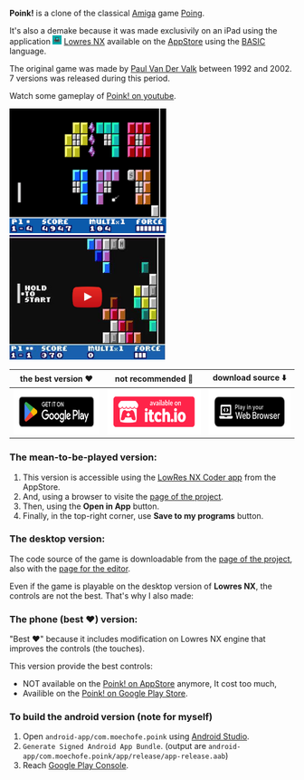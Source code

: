**Poink!** is a clone of the classical [Amiga](https://en.wikipedia.org/wiki/Amiga) game [Poing](https://www.lemonamiga.com/games/details.php?id=3839).

It's also a demake because it was made exclusivily on an iPad using the application <img src="https://github.com/moechofe/lowresnx-poink/blob/master/.github/lowresnx-logo.png" height=16>  [Lowres NX](https://lowresnx.inutilis.com/) available on the [AppStore](https://apps.apple.com/us/app/lowres-nx-coder/id1318884577) using the [BASIC](https://en.wikipedia.org/wiki/BASIC) language.

The original game was made by [Paul Van Der Valk](https://www.lemonamiga.com/games/list.php?list_people=Paul%20van%20der%20Valk) between 1992 and 2002. 7 versions was released during this period.

Watch some gameplay of [Poink! on youtube](https://www.youtube.com/watch?v=vfQR5yUmGb).

<img src="https://github.com/moechofe/lowresnx-poink/blob/a2a9967dd78d1994b2b9b00825bae2b35a448cfe/itch.io/cover.png" width=auto height=220 /> <a href="https://www.youtube.com/watch?v=vfQR5yUmGbQ"><img src="https://github.com/moechofe/lowresnx-poink/blob/61eb06177de80a44e0ac40f7e6adfcf823522d80/.github/youtube-cover.jpg" width=auto height=220 /></a>

| the best version ❤️ | not recommended 🤢 | download source ⬇️ |
|---|---|---|
| [<img src="https://github.com/moechofe/lowresnx-poink/blob/0157eff8c2090682ce90fba9439ebf251dc68b25/.github/googleplaystore-button.png" alt="Poink! on Google Play Store" height=80>](https://play.google.com/store/apps/details?id=com.moechofe.poink) | [<img src="https://github.com/moechofe/lowresnx-poink/blob/0157eff8c2090682ce90fba9439ebf251dc68b25/.github/itchio-button.png" height=80>](https://moechofe.itch.io/poink) | [<img src="https://github.com/moechofe/lowresnx-poink/blob/master/.github/browser-button.png" alt="Poink! on LowresNX" height=80>](https://lowresnx.inutilis.com/topic.php?id=31) |

### The mean-to-be-played version:

1. This version is accessible using the [LowRes NX Coder app](https://apps.apple.com/us/app/lowres-nx-coder/id1318884577) from the AppStore.
2. And, using a browser to visite the [page of the project](https://lowresnx.inutilis.com/topic.php?id=31).
3. Then, using the **Open in App** button.
4. Finally, in the top-right corner, use **Save to my programs** button.

### The desktop version:

The code source of the game is downloadable from the [page of the project](https://lowresnx.inutilis.com/topic.php?id=31), also with the [page for the editor](https://lowresnx.inutilis.com/topic.php?id=136).

Even if the game is playable on the desktop version of **Lowres NX**, the controls are not the best. That's why I also made:

### The phone (best ❤️) version:

"Best ❤️" because it includes modification on Lowres NX engine that improves the controls (the touches).

This version provide the best controls: 
- NOT available on the [Poink! on AppStore](https://apps.apple.com/app/id1580770937) anymore, It cost too much,
- Availible on the [Poink! on Google Play Store](https://play.google.com/store/apps/details?id=com.moechofe.poink).

### To build the android version (note for myself)

1. Open `android-app/com.moechofe.poink` using [Android Studio](https://developer.android.com/studio).
2. `Generate Signed Android App Bundle`. (output are `android-app/com.moechofe.poink/app/release/app-release.aab`)
3. Reach [Google Play Console](https://play.google.com/console/).
